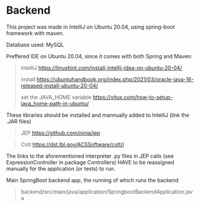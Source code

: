 # Backend

This project was made in IntelliJ on Ubuntu 20.04, using spring-boot framework with maven.

Database used:
MySQL

Preffered IDE on Ubuntu 20.04, since it comes with both Spring and Maven:

> IntelliJ https://linuxhint.com/install-intellij-idea-on-ubuntu-20-04/
> 
> install https://ubuntuhandbook.org/index.php/2021/03/oracle-java-16-released-install-ubuntu-20-04/
> 
> set the JAVA_HOME variable https://vitux.com/how-to-setup-java_home-path-in-ubuntu/

These libraries should be installed and mannually added to IntelliJ (link the .JAR files)

> JEP https://github.com/ninia/jep

> Colt https://dst.lbl.gov/ACSSoftware/colt/i

The links to the aforementioned interpreter .py files in JEP calls (see ExpressionController in package Controllers)
HAVE to be reassigned manually for the application (or tests) to run.

Main SpringBoot backend app, the running of which runs the backend
> backend/src/main/java/application/SpringbootBackendApplication.java
